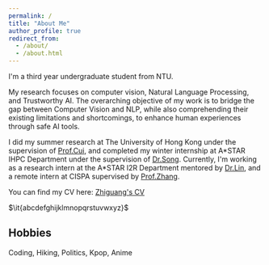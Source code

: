 ```yaml
---
permalink: /
title: "About Me"
author_profile: true
redirect_from: 
  - /about/
  - /about.html
---
```





I'm a third year undergraduate student from NTU. 

My research focuses on computer vision, Natural Language Processing, and Trustworthy AI. The overarching objective of my work is to bridge the gap between Computer Vision and NLP, while also comprehending their existing limitations and shortcomings, to enhance human experiences through safe AI tools.

I did my summer research at The University of Hong Kong under the supervision of [Prof.Cui](https://i.cs.hku.hk/~heming/), and completed my winter internship at A\*STAR IHPC Department under the supervision of [Dr.Song](https://sites.google.com/view/yutingsong/home). Currently, I'm working as a research intern at the A\*STAR I2R Department mentored by [Dr.Lin](https://thomaslin1990.github.io), and a remote intern at CISPA supervised by [Prof.Zhang](https://yangzhangalmo.github.io/).


You can find my CV here: [Zhiguang's CV](../assets/CV.pdf)

$\it{abcdefghijklmnopqrstuvwxyz}$


Hobbies
------


Coding, Hiking, Politics, Kpop, Anime
